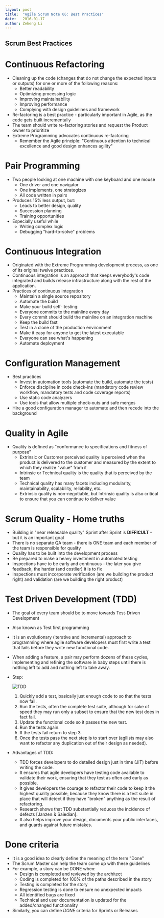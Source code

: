 ```yaml
---
layout: post
title:  "Agile Scrum Note 06: Best Practices"
date:   2016-01-17
author: Zeheng Li
---
```

## Scrum Best Practices

# Continuous Refactoring
 * Cleaning up the code (changes that do not change the expected inputs or outputs) for one or more of the following reasons:
    + Better readability
    + Optimizing processing logic
    + Improving maintainability
    + Improving performance
    + Complying with design guidelines and framework
  * Re-factoring is a best practice - particularly important in Agile, as the code gets built incrementally
  * The team should write re-factoring stories and request the Product owner to prioritize
  * Extreme Programming advocates continuous re-factoring
    + Remember the Agile principle: "Continuous attention to technical excellence and good design enhances agility"

# Pair Programming
  * Two people looking at one machine with one keyboard and one mouse
    + One driver and one navigator
    + One implements, one strategizes
    + All code written in pairs
  * Produces 15% less output, but:
    + Leads to better design, quality
    + Succession planning
    + Training opportunities
  * Especially useful while
    + Writing complex logic
    + Debugging "hard-to-solve" problems

# Continuous Integration
  * Originated with the Extreme Programming development process, as one of its original twelve practices.
  * Continuous integration is an approach that keeps everybody's code integrated and builds release infrastructure along with the rest of the application.
  * Practices of continuous integration
    + Maintain a single source repository
    + Automate the build
    + Make your build self- testing
    + Everyone commits to the mainline every day
    + Every commit should build the mainline on an integration machine
    + Keep the build fast
    + Test in a clone of the production environment
    + Make it easy for anyone to get the latest executable
    + Everyone can see what's happening
    + Automate deployment

# Configuration Management
  * Best practices
    + Invest in automation tools (automate the build, automate the tests)
    + Enforce discipline in code check-ins (mandatory code review workflow, mandatory tests and code coverage reports)
    + Use static code analyzers
    + Use tools that allow multiple check-outs and safe merges
  * Hire a good configuration manager to automate and then recede into the background

# Quality in Agile
  * Quality is defined as "conformance to specifications and fitness of purpose"
    + Extrinsic or Customer perceived quality is perceived when the product is delivered to the customer and measured by the extent to which they realize "value" from it
    + Intrinsic or Technical quality is the quality that is perceived by the team
    + Technical quality has many facets including modularity, maintainability, scalability, reliability, etc.
    + Extrinsic quality is non-negotiable, but Intrinsic quality is also critical to ensure that you can continue to deliver value

# Scrum Quality - Home truths
  * Building in "near releasable quality" Sprint after Sprint is **DIFFICULT** - but it is an important goal
  * There is no separate QA team - there is ONE team and each member of the team is responsible for quality
  * Quality has to be built into the development process
  * Be prepared to make a heavy investment in automated testing
  * Inspections have to be early and continuous - the later you give feedback, the harder (and costlier) it is to fix
  * Inspections must incorporate verification (are we building the product right) and validation (are we building the right product)

# Test Driven Development (TDD)
  * The goal of every team should be to move towards Test-Driven Development
  * Also known as Test first programming
  * It is an evolutionary (iterative and incremental) approach to programming where agile software developers must first write a test that fails before they write new functional code.
  * When adding a feature, a pair may perform dozens of these cycles, implementing and refining the software in baby steps until there is nothing left to add and nothing left to take away.
  * Step:

    ![TDD](https://dl.dropboxusercontent.com/u/2746648/github/zehengl/TDD.svg)

    1. Quickly add a test, basically just enough code to so that the tests now fail.
    2. Run the tests, often the complete test suite, although for sake of speed they may run only a subset to ensure that the new test does in fact fail.
    3. Update the functional code so it passes the new test.
    4. Run the tests again.
    5. If the tests fail return to step 3.
    6. Once the tests pass the next step is to start over (agilists may also want to refactor any duplication out of their design as needed).
  * Advantages of TDD:
    + TDD forces developers to do detailed design just in time (JIT) before writing the code.
    + It ensures that agile developers have testing code available to validate their work, ensuring that they test as often and early as possible.
    + It gives developers the courage to refactor their code to keep it the highest quality possible, because they know there is a test suite in place that will detect if they have "broken" anything as the result of refactoring.
    + Research shows that TDD substantially reduces the incidence of defects [Janzen & Saiedian].
    + It also helps improve your design, documents your public interfaces, and guards against future mistakes.

# Done criteria
  * It is a good idea to clearly define the meaning of the term "Done"
  * The Scrum Master can help the team come up with these guidelines
  * For example, a story can be DONE when:
    + Design is completed and reviewed by the architect
    + Coding is completed for 100% of the paths described in the story
    + Testing is completed for the story
    + Regression testing is done to ensure no unexpected impacts
    + All identified bugs are fixed
    + Technical and user documentation is updated for the added/changed functionality
  * Similarly, you can define *DONE* criteria for Sprints or Releases